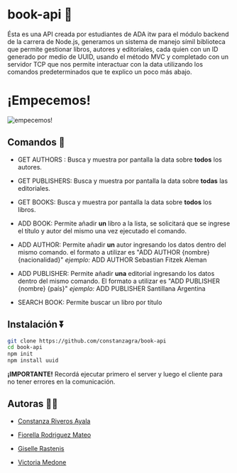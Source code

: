 
# book-api 📓

Ésta es una API creada por estudiantes de ADA itw para el módulo backend de la carrera de Node.js, generamos un sistema de manejo símil biblioteca que permite gestionar libros, autores y editoriales, cada quien con un ID generado por medio de UUID, usando el método MVC y completado con un servidor TCP que nos permite interactuar con la data utilizando los comandos predeterminados que te explico un poco más abajo.

# ¡Empecemos!

![empecemos!](https://github.com/user-attachments/assets/b004d0f6-6158-4c0a-a823-7553f9251e6f)
## Comandos 🚀

- GET AUTHORS : Busca y muestra por pantalla la data sobre **todos** los autores.

- GET PUBLISHERS: Busca y muestra por pantalla la data sobre **todas** las editoriales.

- GET BOOKS: Busca y muestra por pantalla la data sobre **todos** los libros.

- ADD BOOK: Permite añadir **un** libro a la lista, se solicitará que se ingrese el título y autor del mismo una vez ejecutado el comando.

- ADD AUTHOR: Permite añadir **un** autor ingresando los datos dentro del mismo comando.  el formato a utilizar es "ADD AUTHOR {nombre} {nacionalidad}" 
_ejemplo:_ ADD AUTHOR Sebastian Fitzek Aleman

- ADD PUBLISHER: Permite añadir **una** editorial ingresando los datos dentro del mismo comando. El formato a utilizar es "ADD PUBLISHER {nombre} {país}"
_ejemplo:_ ADD PUBLISHER Santillana Argentina

- SEARCH BOOK: Permite buscar un libro por título
## Instalación ⏬
```bash
git clone https://github.com/constanzagra/book-api
cd book-api
npm init 
npm install uuid
```

**¡IMPORTANTE!**
Recordá ejecutar primero el server y luego el cliente para no tener errores en la comunicación.
## Autoras 🕵️‍♂️

- [Constanza Riveros Ayala ](https://github.com/constanzagra)

- [Fiorella Rodriguez Mateo ](https://github.com/fiorellam)

- [Giselle Rastenis ](https://github.com/GegeRastenis)

- [Victoria Medone ](https://github.com/victoriamedone)
